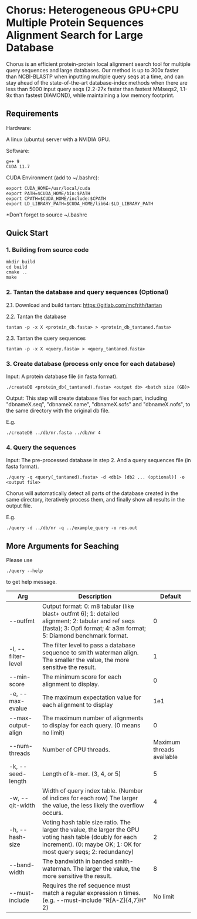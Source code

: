# Chorus: Heterogeneous GPU+CPU Multiple Protein Sequences Alignment Search for Large Database

Chorus is an efficient protein-protein local alignment search tool for multiple query sequences and large databases. Our method is up to 300x faster than NCBI-BLASTP when inputting multiple query seqs at a time, and can stay ahead of the state-of-the-art database-index methods when there are less than 5000 input query seqs (2.2-27x faster than fastest MMseqs2, 1.1-9x than fastest DIAMOND), while maintaining a low memory footprint. 

## Requirements


Hardware:

A linux (ubuntu) server with a NVIDIA GPU. 

Software: 

    g++ 9
    CUDA 11.7

CUDA Environment (add to ~/.bashrc):

    export CUDA_HOME=/usr/local/cuda
    export PATH=$CUDA_HOME/bin:$PATH
    export CPATH=$CUDA_HOME/include:$CPATH
    export LD_LIBRARY_PATH=$CUDA_HOME/lib64:$LD_LIBRARY_PATH

*Don't forget to source ~/.bashrc

## Quick Start

### 1. Building from source code

    mkdir build
    cd build
    cmake ..
    make

### 2. Tantan the database and query sequences (Optional)

2.1. Download and build tantan: https://gitlab.com/mcfrith/tantan

2.2. Tantan the database

    tantan -p -x X <protein_db.fasta> > <protein_db_tantaned.fasta>

2.3. Tantan the query sequences

    tantan -p -x X <query.fasta> > <query_tantaned.fasta>

### 3. Create database (process only once for each database)

Input: A protein database file (in fasta format).

    ./createDB <protein_db(_tantaned).fasta> <output db> <batch size (GB)>

Output: This step will create database files for each part, including "dbnameX.seq", "dbnameX.name", "dbnameX.sofs" and "dbnameX.nofs", to the same directory with the original db file.

E.g.

    ./createDB ../db/nr.fasta ../db/nr 4

### 4. Query the sequences

Input: The pre-processed database in step 2. And a query sequences file (in fasta format).

    ./query -q <query(_tantaned).fasta> -d <db1> [db2 ... (optional)] -o <output file>

Chorus will automatically detect all parts of the database created in the same directory, iteratively process them, and finally show all results in the output file. 


E.g.

    ./query -d ../db/nr -q ../example_query -o res.out


## More Arguments for Seaching

Please use 

    ./query --help

to get help message.

| Arg           | Description                                                                                                                     | Default |
| --------------- | ------------------------------------------------------------------------------------------------------------------------------- | ------- |
| --outfmt | Output format: 0: m8 tabular (like blast+ outfmt 6); 1: detailed alignment; 2: tabular and ref seqs (fasta); 3: Opfi format; 4: a3m format; 5: Diamond benchmark format. | 0 |
| -l, --filter-level    | The filter level to pass a database sequence to smith waterman align. The smaller the value, the more sensitive the result. | 1       |
| --min-score | The minimum score for each alignment to display.                                                                                | 0       |
| -e, --max-evalue     | The maximum expectation value for each alignment to display                                                                     | 1e1   |
| --max-output-align | The maximum number of alignments to display for each query. (0 means no limit)                                                                      | 0    |
| --num-threads | Number of CPU threads. | Maximum threads available |
| -k, --seed-length | Length of k-mer. (3, 4, or 5) | 5 |
| -w, --qit-width | Width of query index table. (Number of indices for each row) The larger the value, the less likely the overflow occurs. | 4 |
| -h, --hash-size | Voting hash table size ratio. The larger the value, the larger the GPU voting hash table (doubly for each increment). (0: maybe OK; 1: OK for most query seqs; 2: redundancy) | 2 |      
| --band-width      | The bandwidth in banded smith-waterman. The larger the value, the more sensitive the result.                                    | 8      |
| --must-include    | Requires the ref sequence must match a regular expression n times. (e.g. --must-include "R[A-Z]{4,7}H" 2)   | No limit  |


